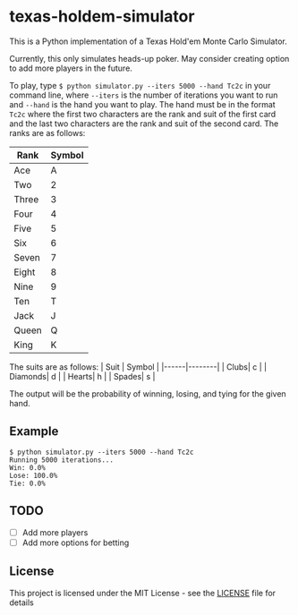 # texas-holdem-simulator
This is a Python implementation of a Texas Hold'em Monte Carlo Simulator.

Currently, this only simulates heads-up poker. May consider creating option to add more players in the future.

To play, type `$ python simulator.py --iters 5000 --hand Tc2c` in your command line, where `--iters` is the number of iterations you want to run and `--hand` is the hand you want to play. The hand must be in the format `Tc2c` where the first two characters are the rank and suit of the first card and the last two characters are the rank and suit of the second card. The ranks are as follows:

| Rank | Symbol |
|------|--------|
| Ace  | A      |
| Two  | 2      |
| Three| 3      |
| Four | 4      |
| Five | 5      |
| Six  | 6      |
| Seven| 7      |
| Eight| 8      |
| Nine | 9      |
| Ten  | T      |
| Jack | J      |
| Queen| Q      |
| King | K      |

The suits are as follows:
| Suit | Symbol |
|------|--------|
| Clubs| c      |
| Diamonds| d   |
| Hearts| h     |
| Spades| s     |

The output will be the probability of winning, losing, and tying for the given hand.

## Example
```
$ python simulator.py --iters 5000 --hand Tc2c
Running 5000 iterations...
Win: 0.0%
Lose: 100.0%
Tie: 0.0%
```

## TODO
- [ ] Add more players
- [ ] Add more options for betting

## License
This project is licensed under the MIT License - see the [LICENSE](LICENSE) file for details